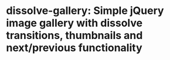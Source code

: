 # dissolve-gallery: Simple jQuery image gallery with dissolve transitions, thumbnails and next/previous functionality
